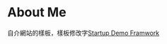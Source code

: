About Me
========

自介網站的樣板，樣板修改字[Startup Demo Framwork](https://github.com/designmodo/startup-demo)
